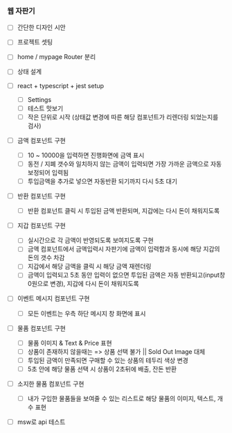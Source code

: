 ### 웹 자판기

- [ ] 간단한 디자인 시안

- [ ] 프로젝트 셋팅

- [ ] home / mypage Router 분리

- [ ] 상태 설계

- [ ] react + typescript + jest setup

  - [ ] Settings
  - [ ] 테스트 맛보기
  - [ ] 작은 단위로 시작 (상태값 변경에 따른 해당 컴포넌트가 리렌더링 되었는지를 검사)

- [ ] 금액 컴포넌트 구현

  - [ ] 10 ~ 10000을 입력하면 진행화면에 금액 표시
  - [ ] 동전 / 지폐 갯수와 일치하지 않는 금액이 입력되면 가장 가까운 금액으로 자동보정되어 입력됨
  - [ ] 투입금액을 추가로 넣으면 자동반환 되기까지 다시 5초 대기

- [ ] 반환 컴포넌트 구현

  - [ ] 반환 컴포넌트 클릭 시 투입된 금액 반환되며, 지갑에는 다시 돈이 채워지도록

- [ ] 지갑 컴포넌트 구현

  - [ ] 실시간으로 각 금액이 반영되도록 보여지도록 구현
  - [ ] 금액 컴포넌트에서 금액입력시 자판기에 금액이 입력함과 동시에 해당 지갑의 돈의 갯수 차감
  - [ ] 지갑에서 해당 금액을 클릭 시 해당 금액 재렌더링
  - [ ] 금액이 입력되고 5초 동안 입력이 없으면 투입된 금액은 자동 반환되고(input창 0원으로 변경), 지갑에 다시 돈이 채워지도록

- [ ] 이벤트 메시지 컴포넌트 구현

  - [ ] 모든 이벤트는 우측 하단 메시지 창 화면에 표시

- [ ] 물품 컴포넌트 구현

  - [ ] 물품 이미지 & Text & Price 표현
  - [ ] 상품이 존재하지 않을때는 => 상품 선택 불가 || Sold Out Image 대체
  - [ ] 투입된 금액이 만족되면 구매할 수 있는 상품의 테두리 색상 변경
  - [ ] 5초 안에 해당 물품 선택 시 상품이 2초뒤에 배출, 잔돈 반환

- [ ] 소지한 물품 컴포넌트 구현

  - [ ] 내가 구입한 물품들을 보여줄 수 있는 리스트로 해당 물품의 이미지, 텍스트, 개수 표현

- [ ] msw로 api 테스트
